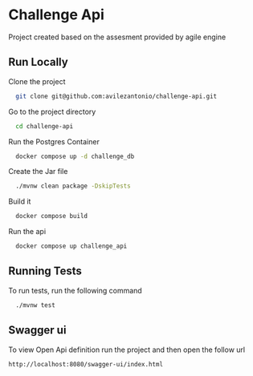 
# Challenge Api

Project created based on the assesment provided by agile engine


## Run Locally

Clone the project

```bash
  git clone git@github.com:avilezantonio/challenge-api.git
```

Go to the project directory

```bash
  cd challenge-api
```

Run the Postgres Container

```bash
  docker compose up -d challenge_db
```

Create the Jar file

```bash
  ./mvnw clean package -DskipTests
```

Build it

```bash
  docker compose build
```

Run the api
```bash
  docker compose up challenge_api
```


## Running Tests

To run tests, run the following command

```bash
  ./mvnw test
```

## Swagger ui

To view Open Api definition run the project and then open the follow url

```
http://localhost:8080/swagger-ui/index.html
```

